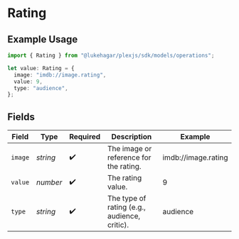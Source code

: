 # Rating

## Example Usage

```typescript
import { Rating } from "@lukehagar/plexjs/sdk/models/operations";

let value: Rating = {
  image: "imdb://image.rating",
  value: 9,
  type: "audience",
};
```

## Fields

| Field                                        | Type                                         | Required                                     | Description                                  | Example                                      |
| -------------------------------------------- | -------------------------------------------- | -------------------------------------------- | -------------------------------------------- | -------------------------------------------- |
| `image`                                      | *string*                                     | :heavy_check_mark:                           | The image or reference for the rating.       | imdb://image.rating                          |
| `value`                                      | *number*                                     | :heavy_check_mark:                           | The rating value.                            | 9                                            |
| `type`                                       | *string*                                     | :heavy_check_mark:                           | The type of rating (e.g., audience, critic). | audience                                     |